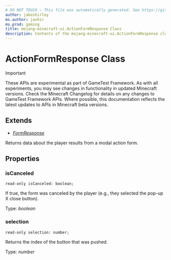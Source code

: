 ```yaml
---
# DO NOT TOUCH — This file was automatically generated. See https://github.com/Mojang/MinecraftScriptingApiDocsGenerator to modify descriptions, examples, etc.
author: jakeshirley
ms.author: jashir
ms.prod: gaming
title: mojang-minecraft-ui.ActionFormResponse Class
description: Contents of the mojang-minecraft-ui.ActionFormResponse class.
---
```

# ActionFormResponse Class
>[!IMPORTANT]
>These APIs are experimental as part of GameTest Framework. As with all experiments, you may see changes in functionality in updated Minecraft versions. Check the Minecraft Changelog for details on any changes to GameTest Framework APIs. Where possible, this documentation reflects the latest updates to APIs in Minecraft beta versions.

## Extends
- [*FormResponse*](FormResponse.md)

Returns data about the player results from a modal action form.

## Properties
### **isCanceled**
`read-only isCanceled: boolean;`

If true, the form was canceled by the player (e.g., they selected the pop-up X close button).

Type: *boolean*


### **selection**
`read-only selection: number;`

Returns the index of the button that was pushed.

Type: *number*


